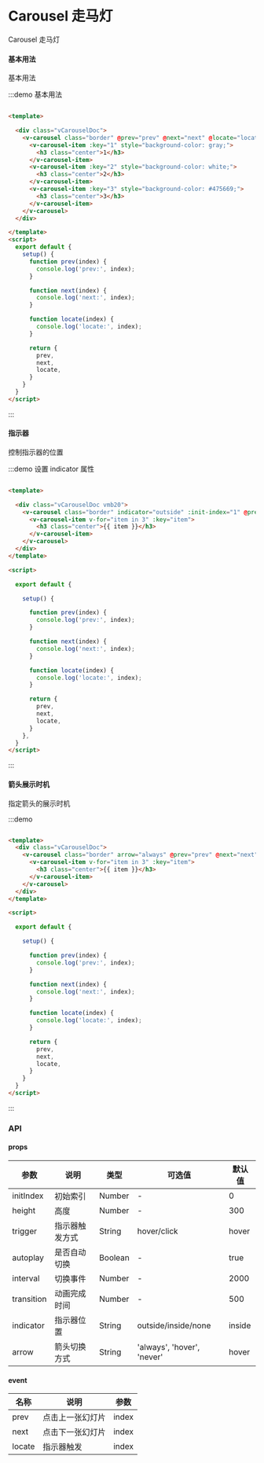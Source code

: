 # Carousel 走马灯

Carousel 走马灯

#### 基本用法

基本用法

:::demo 基本用法

```html

<template>

  <div class="vCarouselDoc">
    <v-carousel class="border" @prev="prev" @next="next" @locate="locate">
      <v-carousel-item :key="1" style="background-color: gray;">
        <h3 class="center">1</h3>
      </v-carousel-item>
      <v-carousel-item :key="2" style="background-color: white;">
        <h3 class="center">2</h3>
      </v-carousel-item>
      <v-carousel-item :key="3" style="background-color: #475669;">
        <h3 class="center">3</h3>
      </v-carousel-item>
    </v-carousel>
  </div>

</template>
<script>
  export default {
    setup() {
      function prev(index) {
        console.log('prev:', index);
      }

      function next(index) {
        console.log('next:', index);
      }

      function locate(index) {
        console.log('locate:', index);
      }

      return {
        prev,
        next,
        locate,
      }
    }
  }
</script>
```

:::

#### 指示器

控制指示器的位置

:::demo 设置 indicator 属性

```html

<template>

  <div class="vCarouselDoc vmb20">
    <v-carousel class="border" indicator="outside" :init-index="1" @prev="prev" @next="next" @locate="locate">
      <v-carousel-item v-for="item in 3" :key="item">
        <h3 class="center">{{ item }}</h3>
      </v-carousel-item>
    </v-carousel>
  </div>
</template>

<script>

  export default {

    setup() {

      function prev(index) {
        console.log('prev:', index);
      }

      function next(index) {
        console.log('next:', index);
      }

      function locate(index) {
        console.log('locate:', index);
      }

      return {
        prev,
        next,
        locate,
      }
    },
  }
</script>

```

:::

#### 箭头展示时机

指定箭头的展示时机

:::demo

```html

<template>
  <div class="vCarouselDoc">
    <v-carousel class="border" arrow="always" @prev="prev" @next="next" @locate="locate">
      <v-carousel-item v-for="item in 3" :key="item">
        <h3 class="center">{{ item }}</h3>
      </v-carousel-item>
    </v-carousel>
  </div>
</template>

<script>

  export default {

    setup() {

      function prev(index) {
        console.log('prev:', index);
      }

      function next(index) {
        console.log('next:', index);
      }

      function locate(index) {
        console.log('locate:', index);
      }

      return {
        prev,
        next,
        locate,
      }
    }
  }
</script>

```

:::

### API

#### props

| 参数      | 说明          | 类型      | 可选值                           | 默认值  |
|---------- |-------------- |---------- |--------------------------------  |-------- |
| initIndex | 初始索引 | Number | - | 0 |
| height | 高度 | Number | - | 300 |
| trigger | 指示器触发方式 | String | hover/click | hover |
| autoplay | 是否自动切换 | Boolean | - | true |
| interval | 切换事件 | Number | - | 2000 |
| transition | 动画完成时间 | Number | - | 500 |
| indicator | 指示器位置 | String | outside/inside/none | inside |
| arrow | 箭头切换方式 | String | 'always', 'hover', 'never' | hover |

#### event

| 名称 | 说明 | 参数 |
|---------- |-------- |---------- |
| prev | 点击上一张幻灯片 | index |
| next | 点击下一张幻灯片 | index |
| locate | 指示器触发 | index |
